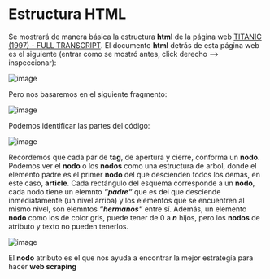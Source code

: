 # Estructura HTML

Se mostrará de manera básica la estructura **html** de la página web [TITANIC (1997) - FULL TRANSCRIPT](https://subslikescript.com/movie/Titanic-120338). El documento **html** detrás de esta página web es el siguiente (entrar como se mostró antes, click derecho --> inspeccionar):

![image](https://user-images.githubusercontent.com/92232878/182476047-1c3fec4e-c5f2-4f61-b755-f1d49b0dff6e.png)

Pero nos basaremos en el siguiente fragmento:

![image](https://user-images.githubusercontent.com/92232878/182474081-653591c0-71d9-4b4e-82fc-0ce652dc9c42.png)

Podemos identificar las partes del código:

![image](https://user-images.githubusercontent.com/92232878/182476307-218dbf85-34c5-4ff9-a810-fdaab77973af.png)

Recordemos que cada par de **tag**, de apertura y cierre, conforma un **nodo**. Podemos ver el **nodo** o los **nodos** como una estructura de arbol, donde el elemento padre es el primer **nodo** del que descienden todos los demás, en este caso, **article**. Cada rectángulo del esquema corresponde a un **nodo**, cada nodo tiene un elemnto ***"padre"*** que es del que desciende inmediatamente (un nivel arriba) y los elementos que se encuentren al mismo nivel, son elemntos ***"hermanos"*** entre sí. Además, un elemento **nodo** como los de color gris, puede tener de 0 a ***n*** hijos, pero los **nodos** de atributo y texto no pueden tenerlos.

![image](https://user-images.githubusercontent.com/92232878/182478493-9d45b487-a2f9-4c0b-a3b4-db200035e818.png)
  
 El **nodo** atributo es el que nos ayuda a encontrar la mejor estrategía para hacer **web scraping**

